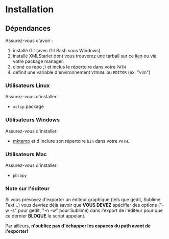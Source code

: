 # Installation

## Dépendances
Assurez-vous d'avoir :  

1. installé Git (avec Git Bash sous Windows) 
1. installé XMLStarlet dont vous trouverez une tarball sur ce [lien](http://xmlstar.sourceforge.net/download.php) ou via votre package manager.
1. cloné ce repo ;) et inclus le répertoire dans votre `PATH`
1. définit une variable d'environnement `VISUAL` ou `EDITOR` (ex: "vim")

### Utilisateurs Linux
Assurez-vous d'installer:  
* `xclip` package

### Utilisateurs Windows 
Assurez-vous d'installer:  
* [mktemp](http://gnuwin32.sourceforge.net/packages/mktemp.htm) et d'inclure son répertoire `bin` dans votre `PATH`.

### Utilisateurs Mac 
Assurez-vous d'installer:  
* `pbcopy`

### Note sur l'éditeur
Si vous prévoyez d'exporter un éditeur graphique (tels que gedit, Sublime Text...) vous devriez déjà savoir que **VOUS DEVEZ** spécifier des options ("-w -s" pour gedit, "-n -w" pour Sublime) dans l'export de l'éditeur pour que ce dernier **BLOQUE** le script appelant.  

Par ailleurs, **n'oubliez pas d'échapper les espaces du path avant de l'exporter!**
